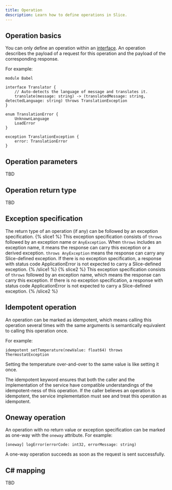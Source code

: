 ```yaml
---
title: Operation
description: Learn how to define operations in Slice.
---
```


## Operation basics

You can only define an operation within an [interface](interface). An operation describes the payload of a request for
this operation and the payload of the corresponding response.

For example:

```slice {% addEncoding=true %}
module Babel

interface Translator {
    // Auto-detects the language of message and translates it.
    translate(message: string) -> (translatedMessage: string, detectedLanguage: string) throws TranslationException
}

enum TranslationError {
    UnknownLanguage
    LoadError
}

exception TranslationException {
    error: TranslationError
}
```

## Operation parameters

TBD

## Operation return type

TBD

## Exception specification

The return type of an operation (if any) can be followed by an exception specification.
{% slice1 %}
This exception specification consists of `throws` followed by an exception name or `AnyException`. When `throws`
includes an exception name, it means the response can carry this exception or a derived exception. `throws AnyException`
means the response can carry any Slice-defined exception. If there is no exception specification, a response with status
code ApplicationError is not expected to carry a Slice-defined exception.
{% /slice1 %}
{% slice2 %}
This exception specification consists of `throws` followed by an exception name, which means the response can carry this
exception. If there is no exception specification, a response with status code ApplicationError is not expected to carry
a Slice-defined exception.
{% /slice2 %}

## Idempotent operation

An operation can be marked as idempotent, which means calling this operation several times with the same arguments is
semantically equivalent to calling this operation once.

For example:

```slice
idempotent setTemperature(newValue: float64) throws ThermostatException
```

Setting the temperature over-and-over to the same value is like setting it once.

The idempotent keyword ensures that both the caller and the implementation of the service have compatible understandings
of the idempotent-ness of this operation. If the caller believes an operation is idempotent, the service implementation
must see and treat this operation as idempotent.

## Oneway operation

An operation with no return value or exception specification can be marked as one-way with the `oneway` attribute. For
example:

```slice
[oneway] logError(errorCode: int32, errorMessage: string)
```

A one-way operation succeeds as soon as the request is sent successfully.

## C# mapping

TBD
